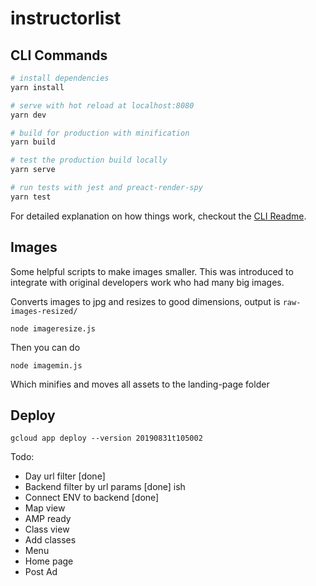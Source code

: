 # instructorlist

## CLI Commands

```bash
# install dependencies
yarn install

# serve with hot reload at localhost:8080
yarn dev

# build for production with minification
yarn build

# test the production build locally
yarn serve

# run tests with jest and preact-render-spy
yarn test
```

For detailed explanation on how things work, checkout the [CLI Readme](https://github.com/developit/preact-cli/blob/master/README.md).

## Images

Some helpful scripts to make images smaller. This was introduced to integrate with original developers work who had many big images.

Converts images to jpg and resizes to good dimensions, output is `raw-images-resized/`

    node imageresize.js

Then you can do

    node imagemin.js

Which minifies and moves all assets to the landing-page folder

## Deploy

```
gcloud app deploy --version 20190831t105002
```

Todo:

- Day url filter [done]
- Backend filter by url params [done] ish
- Connect ENV to backend [done]
- Map view
- AMP ready
- Class view
- Add classes
- Menu
- Home page
- Post Ad
